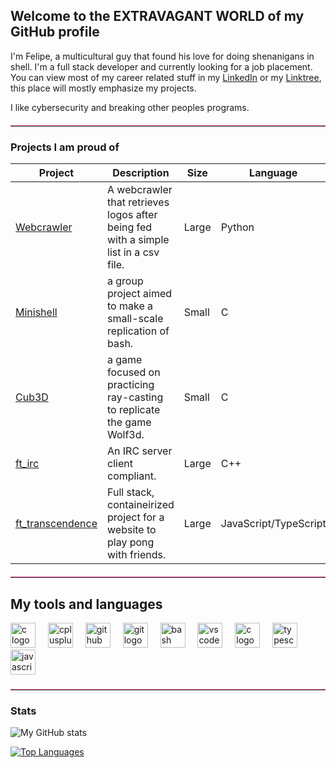 ## Welcome to the EXTRAVAGANT WORLD of my GitHub profile

I'm Felipe, a multicultural guy that found his love for doing shenanigans in shell. I'm a full stack developer and currently looking for a job placement. You can view most of my career related stuff in my [LinkedIn](https://linkedin.com/in/fdessoy) or my [Linktree](https://linktr.ee/fdessoy), this place will mostly emphasize my projects.

I like cybersecurity and breaking other peoples programs. </p>

<hr style="border: 0; border-top: 1px solid #ff69b4; margin: 20px 0;">

### Projects I am proud of
| Project | Description | Size | Language |
| ------- | ----------- | ---- | -------- |
| [Webcrawler](https://github.com/FjjDessoyCaraballo/webcrawler) | A webcrawler that retrieves logos after being fed with a simple list in a csv file. | Large | Python |
| [Minishell](https://github.com/FjjDessoyCaraballo/minishell) | a group project aimed to make a small-scale replication of bash. | Small | C | 
| [Cub3D](https://github.com/FjjDessoyCaraballo/cub3d) | a game focused on practicing ray-casting to replicate the game Wolf3d. | Small | C |
| [ft_irc](https://github.com/ArminKuburas/ft_irc) | An IRC server client compliant. | Large | C++ |
| [ft_transcendence](https://github.com/FjjDessoyCaraballo/ft_transcendence) | Full stack, containeirized project for a website to play pong with friends. | Large | JavaScript/TypeScript |

<hr style="border: 0; border-top: 1px solid #ff69b4; margin: 20px 0;">

<h2 align="left">My tools and languages</h2>

<div align="left">
  <img src="https://cdn.jsdelivr.net/gh/devicons/devicon/icons/c/c-original.svg" height="40" alt="c logo"  />
  <img width="12" />
  <img src="https://cdn.jsdelivr.net/gh/devicons/devicon/icons/cplusplus/cplusplus-original.svg" height="40" alt="cplusplus logo"  />
  <img width="12" />
  <img src="https://cdn.jsdelivr.net/gh/devicons/devicon/icons/github/github-original.svg" height="40" alt="github logo"  />
  <img width="12" />
  <img src="https://cdn.jsdelivr.net/gh/devicons/devicon/icons/git/git-original.svg" height="40" alt="git logo"  />
  <img width="12" />
  <img src="https://cdn.jsdelivr.net/gh/devicons/devicon/icons/bash/bash-original.svg" height="40" alt="bash logo"  />
  <img width="12" />
  <img src="https://cdn.jsdelivr.net/gh/devicons/devicon/icons/vscode/vscode-original.svg" height="40" alt="vscode logo"  />
  <img width="12" />
  <img src="https://cdn.jsdelivr.net/gh/devicons/devicon/icons/python/python-original.svg" height="40" alt="c logo"  />
  <img width="12" />
  <img src="https://cdn.jsdelivr.net/gh/devicons/devicon/icons/typescript/typescript-original.svg" height="40" alt="typescript logo"  />
  <img width="12" />
  <img src="https://cdn.jsdelivr.net/gh/devicons/devicon/icons/javascript/javascript-original.svg" height="40" alt="javascript logo"  />
  <img width="12" />
</div>

<hr style="border: 0; border-top: 1px solid #ff69b4; margin: 20px 0;">

### Stats

![My GitHub stats](https://github-readme-stats.vercel.app/api?username=FjjDessoyCaraballo&theme=transparent&show_icons=true&hide_rank=true&hide_title=true)

[![Top Languages](https://github-readme-stats.vercel.app/api/top-langs/?username=FjjDessoyCaraballo&theme=transparent)](https://github.com/anuraghazra/github-readme-stats)

